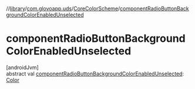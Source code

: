 //[library](../../../index.md)/[com.glovoapp.uds](../index.md)/[CoreColorScheme](index.md)/[componentRadioButtonBackgroundColorEnabledUnselected](component-radio-button-background-color-enabled-unselected.md)

# componentRadioButtonBackgroundColorEnabledUnselected

[androidJvm]\
abstract val [componentRadioButtonBackgroundColorEnabledUnselected](component-radio-button-background-color-enabled-unselected.md): [Color](https://developer.android.com/reference/kotlin/androidx/compose/ui/graphics/Color.html)
